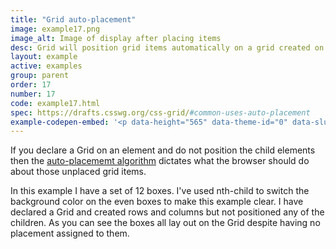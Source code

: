 ```yaml
---
title: "Grid auto-placement"
image: example17.png
image_alt: Image of display after placing items
desc: Grid will position grid items automatically on a grid created on the parent.
layout: example
active: examples
group: parent
order: 17
number: 17
code: example17.html 
spec: https://drafts.csswg.org/css-grid/#common-uses-auto-placement
example-codepen-embed: '<p data-height="565" data-theme-id="0" data-slug-hash="PqMwRw" data-default-tab="result" data-user="rachelandrew" class="codepen">See the Pen <a href="http://codepen.io/rachelandrew/pen/PqMwRw/">Grid by Example 17: Grid Auto-placement</a> by rachelandrew (<a href="http://codepen.io/rachelandrew">@rachelandrew</a>) on <a href="http://codepen.io">CodePen</a>.</p>'
---
```


If you declare a Grid on an element and do not position the child elements then the [auto-placememt algorithm](https://drafts.csswg.org/css-grid/#common-uses-auto-placement) dictates what the browser should do about those unplaced grid items.

In this example I have a set of 12 boxes. I've used nth-child to switch the background color on the even boxes to make this example clear. I have declared a Grid and created rows and columns but not positioned any of the children. As you can see the boxes all lay out on the Grid despite having no placement assigned to them.

